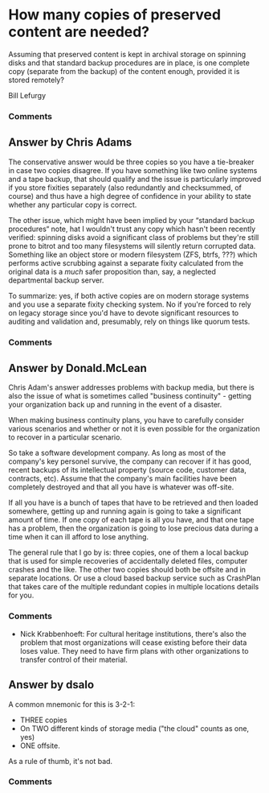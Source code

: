 How many copies of preserved content are needed?
=====================
Assuming that preserved content is kept in archival storage on spinning
disks and that standard backup procedures are in place, is one complete
copy (separate from the backup) of the content enough, provided it is
stored remotely?

Bill Lefurgy

### Comments ###


Answer by Chris Adams
----------------
The conservative answer would be three copies so you have a tie-breaker
in case two copies disagree. If you have something like two online
systems and a tape backup, that should qualify and the issue is
particularly improved if you store fixities separately (also redundantly
and checksummed, of course) and thus have a high degree of confidence in
your ability to state whether any particular copy is correct.

The other issue, which might have been implied by your “standard backup
procedures“ note, hat I wouldn't trust any copy which hasn't been
recently verified: spinning disks avoid a significant class of problems
but they're still prone to bitrot and too many filesystems will silently
return corrupted data. Something like an object store or modern
filesystem (ZFS, btrfs, ???) which performs active scrubbing against a
separate fixity calculated from the original data is a *much* safer
proposition than, say, a neglected departmental backup server.

To summarize: yes, if both active copies are on modern storage systems
and you use a separate fixity checking system. No if you're forced to
rely on legacy storage since you'd have to devote significant resources
to auditing and validation and, presumably, rely on things like quorum
tests.

### Comments ###

Answer by Donald.McLean
----------------
Chris Adam's answer addresses problems with backup media, but there is
also the issue of what is sometimes called "business continuity" -
getting your organization back up and running in the event of a
disaster.

When making business continuity plans, you have to carefully consider
various scenarios and whether or not it is even possible for the
organization to recover in a particular scenario.

So take a software development company. As long as most of the company's
key personel survive, the company can recover if it has good, recent
backups of its intellectual property (source code, customer data,
contracts, etc). Assume that the company's main facilities have been
completely destroyed and that all you have is whatever was off-site.

If all you have is a bunch of tapes that have to be retrieved and then
loaded somewhere, getting up and running again is going to take a
significant amount of time. If one copy of each tape is all you have,
and that one tape has a problem, then the organization is going to lose
precious data during a time when it can ill afford to lose anything.

The general rule that I go by is: three copies, one of them a local
backup that is used for simple recoveries of accidentally deleted files,
computer crashes and the like. The other two copies should both be
offsite and in separate locations. Or use a cloud based backup service
such as CrashPlan that takes care of the multiple redundant copies in
multiple locations details for you.

### Comments ###
* Nick Krabbenhoeft: For cultural heritage institutions, there's also the problem that most
organizations will cease existing before their data loses value. They
need to have firm plans with other organizations to transfer control of
their material.

Answer by dsalo
----------------
A common mnemonic for this is 3-2-1:

-   THREE copies
-   On TWO different kinds of storage media ("the cloud" counts as one,
    yes)
-   ONE offsite.

As a rule of thumb, it's not bad.

### Comments ###

